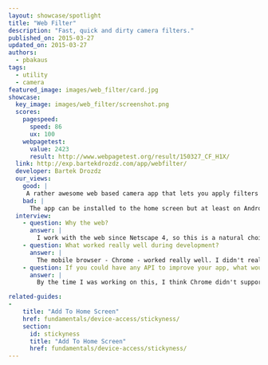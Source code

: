 ```yaml
---
layout: showcase/spotlight
title: "Web Filter"
description: "Fast, quick and dirty camera filters."
published_on: 2015-03-27
updated_on: 2015-03-27
authors:
  - pbakaus
tags: 
  - utility
  - camera
featured_image: images/web_filter/card.jpg
showcase:
  key_image: images/web_filter/screenshot.png
  scores:
    pagespeed:
      speed: 86
      ux: 100
    webpagetest:
      value: 2423
      result: http://www.webpagetest.org/result/150327_CF_H1X/
  link: http://exp.bartekdrozdz.com/app/webfilter/
  developer: Bartek Drozdz
  our_views:
    good: |
     A rather awesome web based camera app that lets you apply filters in real time.  It automatically saves the image to your local device, which means it usually gets synchronized to your cloud storage provider of choice (i.e. G+), making it trivial to share the autcome.
    bad: |
      The app can be installed to the home screen but at least on Android, the user is asked for permission to use the camera every time the app launches. That's obviously not an issue on the developer side but on Chrome/Android, and a memo to ourselves to fix.
  interview:
    - question: Why the web?
      answer: |
        I work with the web since Netscape 4, so this is a natural choice for any experiment that I do :) 
    - question: What worked really well during development?
      answer: |
        The mobile browser - Chrome - worked really well. I didn't really have to figure out any hacky workarounds for anything. I'm very impressed with the performance of WebGL on mobile. It tends to be better than on many desktop computers. I think it also was the first time I used WebRTC on mobile. The support here is also pretty solid. Finally, it was nice to see that I can save/download the photo directly to the users gallery. There is a small issue where, if you keep taking photos and downloading them, the browser will issue a warning. I can see why this security feature exists, but it would be nice to be able to work around that.
    - question: If you could have any API to improve your app, what would it be?
      answer: |
        By the time I was working on this, I think Chrome didn't support orientation lock. This feature is very important for app dev, because being forced to support both portrait and landscape creates a lot extra work, often totally unnecessary. 

related-guides:
-
    title: "Add To Home Screen"
    href: fundamentals/device-access/stickyness/
    section:
      id: stickyness
      title: "Add To Home Screen"
      href: fundamentals/device-access/stickyness/
---
```

